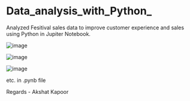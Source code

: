 # Data_analysis_with_Python_
Analyzed Fesitival sales data to improve customer experience and sales using Python in Jupiter Notebook.

![image](https://github.com/akzato/Data_analysis_with_Python_/assets/135569805/07d3a9af-519a-47f3-a59a-28a6f58a693c)

![image](https://github.com/akzato/Data_analysis_with_Python_/assets/135569805/4d9ba449-1b59-44f3-864c-f79e640d1be2)

![image](https://github.com/akzato/Data_analysis_with_Python_/assets/135569805/ca800286-97e9-472d-87bc-459726b2fe75)

etc. in .pynb file 

Regards - Akshat Kapoor
